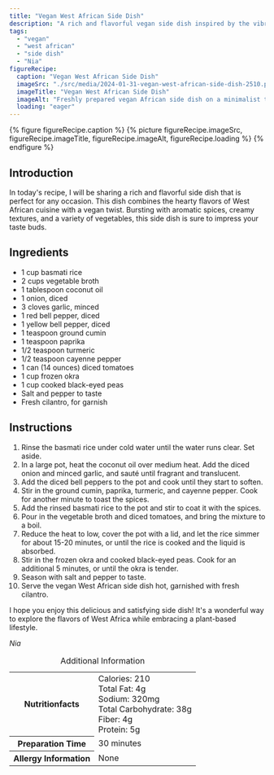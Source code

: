 ```yaml
---
title: "Vegan West African Side Dish"
description: "A rich and flavorful vegan side dish inspired by the vibrant flavors of West African cuisine. This dish combines aromatic spices, creamy textures, and a variety of vegetables for a truly satisfying experience."
tags:
  - "vegan"
  - "west african"
  - "side dish"
  - "Nia"
figureRecipe: 
  caption: "Vegan West African Side Dish"
  imageSrc: "./src/media/2024-01-31-vegan-west-african-side-dish-2510.png"
  imageTitle: "Vegan West African Side Dish"
  imageAlt: "Freshly prepared vegan African side dish on a minimalist table, highlighting the vibrant colors and textures of the food."
  loading: "eager"
---
```


{% figure figureRecipe.caption %}
{% picture figureRecipe.imageSrc, figureRecipe.imageTitle, figureRecipe.imageAlt, figureRecipe.loading %}
{% endfigure %}

## Introduction

In today's recipe, I will be sharing a rich and flavorful side dish that is perfect for any occasion. This dish combines the hearty flavors of West African cuisine with a vegan twist. Bursting with aromatic spices, creamy textures, and a variety of vegetables, this side dish is sure to impress your taste buds.

## Ingredients

- 1 cup basmati rice
- 2 cups vegetable broth
- 1 tablespoon coconut oil
- 1 onion, diced
- 3 cloves garlic, minced
- 1 red bell pepper, diced
- 1 yellow bell pepper, diced
- 1 teaspoon ground cumin
- 1 teaspoon paprika
- 1/2 teaspoon turmeric
- 1/2 teaspoon cayenne pepper
- 1 can (14 ounces) diced tomatoes
- 1 cup frozen okra
- 1 cup cooked black-eyed peas
- Salt and pepper to taste
- Fresh cilantro, for garnish

## Instructions

1. Rinse the basmati rice under cold water until the water runs clear. Set aside.
2. In a large pot, heat the coconut oil over medium heat. Add the diced onion and minced garlic, and sauté until fragrant and translucent.
3. Add the diced bell peppers to the pot and cook until they start to soften.
4. Stir in the ground cumin, paprika, turmeric, and cayenne pepper. Cook for another minute to toast the spices.
5. Add the rinsed basmati rice to the pot and stir to coat it with the spices.
6. Pour in the vegetable broth and diced tomatoes, and bring the mixture to a boil.
7. Reduce the heat to low, cover the pot with a lid, and let the rice simmer for about 15-20 minutes, or until the rice is cooked and the liquid is absorbed.
8. Stir in the frozen okra and cooked black-eyed peas. Cook for an additional 5 minutes, or until the okra is tender.
9. Season with salt and pepper to taste.
10. Serve the vegan West African side dish hot, garnished with fresh cilantro.

I hope you enjoy this delicious and satisfying side dish! It's a wonderful way to explore the flavors of West Africa while embracing a plant-based lifestyle.

*Nia*

<table><caption class='sr-only'>Additional Information</caption><tr><th>Nutritionfacts</th><td>Calories: 210<br />Total Fat: 4g<br />Sodium: 320mg<br />Total Carbohydrate: 38g<br />Fiber: 4g<br />Protein: 5g&nbsp;</td></tr><tr><th>Preparation Time</th><td>30 minutes&nbsp;</td></tr><tr><th>Allergy Information</th><td>None&nbsp;</td></tr></table>

